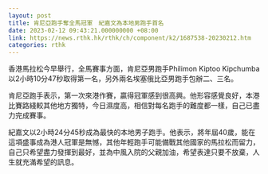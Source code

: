 ```yaml
---
layout: post
title: 肯尼亞跑手奪全馬冠軍　紀嘉文為本地男跑手首名
date: 2023-02-12 09:43:21.000000000 +08:00
link: https://news.rthk.hk/rthk/ch/component/k2/1687538-20230212.htm
categories: rthk
---
```


香港馬拉松今早舉行，全馬賽事方面，肯尼亞男跑手Philimon Kiptoo Kipchumba 以2小時10分47秒取得第一名，另外兩名埃塞俄比亞男跑手包辦二、三名。

肯尼亞跑手表示，第一次來港作賽，贏得冠軍感到很高興。他形容感覺良好，本港比賽路綫較其他地方獨特，今日濕度高，相信對每名跑手的難度都一樣，自己已盡力完成賽事。

紀嘉文以2小時24分45秒成為最快的本地男子跑手。他表示，將年屆40歲，能在這項盛事成為港人冠軍是無憾，其他年輕跑手可能備戰其他國家的馬拉松而留力，自己只希望盡力發揮到最好，並為中風入院的父親加油，希望表達只要不放棄，人生就充滿希望的訊息。
